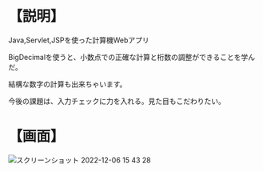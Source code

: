 # 【説明】
Java,Servlet,JSPを使った計算機Webアプリ

BigDecimalを使うと、小数点での正確な計算と桁数の調整ができることを学んだ。

結構な数字の計算も出来ちゃいます。

今後の課題は、入力チェックに力を入れる。見た目もこだわりたい。
# 【画面】
![スクリーンショット 2022-12-06 15 43 28](https://user-images.githubusercontent.com/112692236/205841462-e3e03d59-3114-47f0-a058-622defdc92cc.png)
